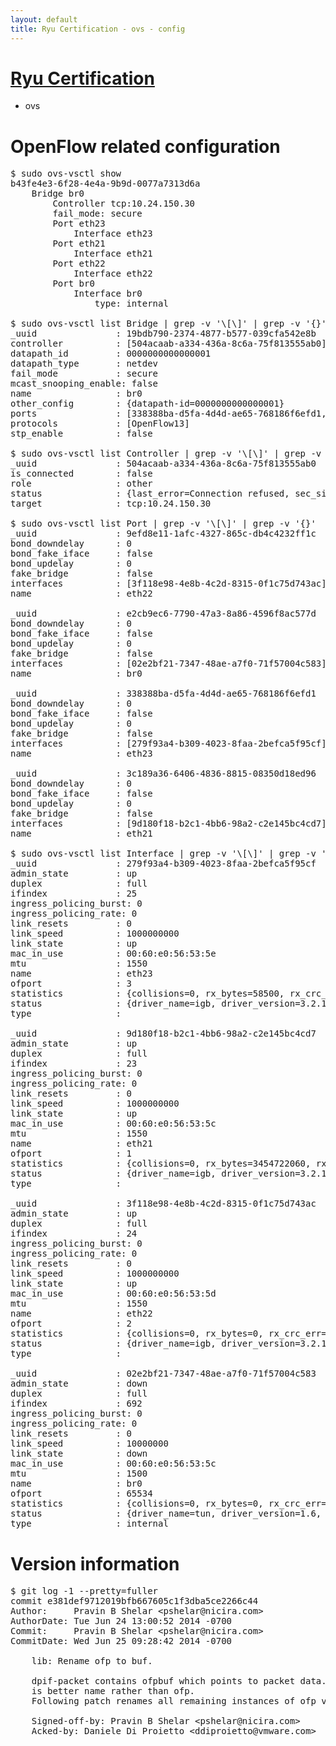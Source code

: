 ```yaml
---
layout: default
title: Ryu Certification - ovs - config
---
```

# [Ryu Certification](http://osrg.github.io/ryu/certification.html)
* ovs 

# OpenFlow related configuration
<pre>
$ sudo ovs-vsctl show
b43fe4e3-6f28-4e4a-9b9d-0077a7313d6a
    Bridge br0
        Controller tcp:10.24.150.30
        fail_mode: secure
        Port eth23
            Interface eth23
        Port eth21
            Interface eth21
        Port eth22
            Interface eth22
        Port br0
            Interface br0
                type: internal

$ sudo ovs-vsctl list Bridge | grep -v '\[\]' | grep -v '{}'
_uuid               : 19bdb790-2374-4877-b577-039cfa542e8b
controller          : [504acaab-a334-436a-8c6a-75f813555ab0]
datapath_id         : 0000000000000001
datapath_type       : netdev
fail_mode           : secure
mcast_snooping_enable: false
name                : br0
other_config        : {datapath-id=0000000000000001}
ports               : [338388ba-d5fa-4d4d-ae65-768186f6efd1, 3c189a36-6406-4836-8815-08350d18ed96, 9efd8e11-1afc-4327-865c-db4c4232ff1c, e2cb9ec6-7790-47a3-8a86-4596f8ac577d]
protocols           : [OpenFlow13]
stp_enable          : false

$ sudo ovs-vsctl list Controller | grep -v '\[\]' | grep -v '{}'
_uuid               : 504acaab-a334-436a-8c6a-75f813555ab0
is_connected        : false
role                : other
status              : {last_error=Connection refused, sec_since_connect=977, sec_since_disconnect=3, state=BACKOFF}
target              : tcp:10.24.150.30

$ sudo ovs-vsctl list Port | grep -v '\[\]' | grep -v '{}'
_uuid               : 9efd8e11-1afc-4327-865c-db4c4232ff1c
bond_downdelay      : 0
bond_fake_iface     : false
bond_updelay        : 0
fake_bridge         : false
interfaces          : [3f118e98-4e8b-4c2d-8315-0f1c75d743ac]
name                : eth22

_uuid               : e2cb9ec6-7790-47a3-8a86-4596f8ac577d
bond_downdelay      : 0
bond_fake_iface     : false
bond_updelay        : 0
fake_bridge         : false
interfaces          : [02e2bf21-7347-48ae-a7f0-71f57004c583]
name                : br0

_uuid               : 338388ba-d5fa-4d4d-ae65-768186f6efd1
bond_downdelay      : 0
bond_fake_iface     : false
bond_updelay        : 0
fake_bridge         : false
interfaces          : [279f93a4-b309-4023-8faa-2befca5f95cf]
name                : eth23

_uuid               : 3c189a36-6406-4836-8815-08350d18ed96
bond_downdelay      : 0
bond_fake_iface     : false
bond_updelay        : 0
fake_bridge         : false
interfaces          : [9d180f18-b2c1-4bb6-98a2-c2e145bc4cd7]
name                : eth21

$ sudo ovs-vsctl list Interface | grep -v '\[\]' | grep -v '{}'
_uuid               : 279f93a4-b309-4023-8faa-2befca5f95cf
admin_state         : up
duplex              : full
ifindex             : 25
ingress_policing_burst: 0
ingress_policing_rate: 0
link_resets         : 0
link_speed          : 1000000000
link_state          : up
mac_in_use          : 00:60:e0:56:53:5e
mtu                 : 1550
name                : eth23
ofport              : 3
statistics          : {collisions=0, rx_bytes=58500, rx_crc_err=0, rx_dropped=0, rx_errors=0, rx_frame_err=0, rx_over_err=0, rx_packets=39, tx_bytes=1517479284, tx_dropped=0, tx_errors=0, tx_packets=12465583}
status              : {driver_name=igb, driver_version=3.2.10-k, firmware_version=2.10-9}
type                : 

_uuid               : 9d180f18-b2c1-4bb6-98a2-c2e145bc4cd7
admin_state         : up
duplex              : full
ifindex             : 23
ingress_policing_burst: 0
ingress_policing_rate: 0
link_resets         : 0
link_speed          : 1000000000
link_state          : up
mac_in_use          : 00:60:e0:56:53:5c
mtu                 : 1550
name                : eth21
ofport              : 1
statistics          : {collisions=0, rx_bytes=3454722060, rx_crc_err=0, rx_dropped=0, rx_errors=0, rx_frame_err=0, rx_over_err=0, rx_packets=91199307, tx_bytes=0, tx_dropped=0, tx_errors=0, tx_packets=0}
status              : {driver_name=igb, driver_version=3.2.10-k, firmware_version=2.10-9}
type                : 

_uuid               : 3f118e98-4e8b-4c2d-8315-0f1c75d743ac
admin_state         : up
duplex              : full
ifindex             : 24
ingress_policing_burst: 0
ingress_policing_rate: 0
link_resets         : 0
link_speed          : 1000000000
link_state          : up
mac_in_use          : 00:60:e0:56:53:5d
mtu                 : 1550
name                : eth22
ofport              : 2
statistics          : {collisions=0, rx_bytes=0, rx_crc_err=0, rx_dropped=0, rx_errors=0, rx_frame_err=0, rx_over_err=0, rx_packets=0, tx_bytes=2220331376, tx_dropped=0, tx_errors=0, tx_packets=35891271}
status              : {driver_name=igb, driver_version=3.2.10-k, firmware_version=2.10-9}
type                : 

_uuid               : 02e2bf21-7347-48ae-a7f0-71f57004c583
admin_state         : down
duplex              : full
ifindex             : 692
ingress_policing_burst: 0
ingress_policing_rate: 0
link_resets         : 0
link_speed          : 10000000
link_state          : down
mac_in_use          : 00:60:e0:56:53:5c
mtu                 : 1500
name                : br0
ofport              : 65534
statistics          : {collisions=0, rx_bytes=0, rx_crc_err=0, rx_dropped=0, rx_errors=0, rx_frame_err=0, rx_over_err=0, rx_packets=0, tx_bytes=0, tx_dropped=0, tx_errors=0, tx_packets=0}
status              : {driver_name=tun, driver_version=1.6, firmware_version=N/A}
type                : internal
</pre>

# Version information
<pre>
$ git log -1 --pretty=fuller
commit e381def9712019bfb667605c1f3dba5ce2266c44
Author:     Pravin B Shelar &lt;pshelar@nicira.com&gt;
AuthorDate: Tue Jun 24 13:00:52 2014 -0700
Commit:     Pravin B Shelar &lt;pshelar@nicira.com&gt;
CommitDate: Wed Jun 25 09:28:42 2014 -0700

    lib: Rename ofp to buf.
    
    dpif-packet contains ofpbuf which points to packet data.  Here buf
    is better name rather than ofp.
    Following patch renames all remaining instances of ofp variable.
    
    Signed-off-by: Pravin B Shelar &lt;pshelar@nicira.com&gt;
    Acked-by: Daniele Di Proietto &lt;ddiproietto@vmware.com&gt;
</pre>
